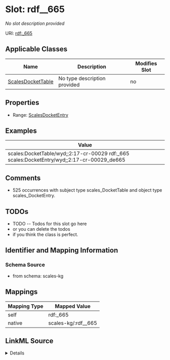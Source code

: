 

# Slot: rdf__665


_No slot description provided_





URI: [rdf:_665](http://www.w3.org/1999/02/22-rdf-syntax-ns#_665)



<!-- no inheritance hierarchy -->





## Applicable Classes

| Name | Description | Modifies Slot |
| --- | --- | --- |
| [ScalesDocketTable](../classes/ScalesDocketTable.md) | No type description provided |  no  |







## Properties

* Range: [ScalesDocketEntry](../classes/ScalesDocketEntry.md)






## Examples

| Value |
| --- |
| scales:DocketTable/wyd;;2:17-cr-00029 rdf:_665 scales:DocketEntry/wyd;;2:17-cr-00029_de665 |

## Comments

* 525 occurrences with subject type scales_DocketTable and object type scales_DocketEntry.

## TODOs

* TODO -- Todos for this slot go here
* or you can delete the todos
* if you think the class is perfect.

## Identifier and Mapping Information







### Schema Source


* from schema: scales-kg




## Mappings

| Mapping Type | Mapped Value |
| ---  | ---  |
| self | rdf:_665 |
| native | scales-kg/:rdf__665 |




## LinkML Source

<details>
```yaml
name: rdf__665
description: No slot description provided
todos:
- TODO -- Todos for this slot go here
- or you can delete the todos
- if you think the class is perfect.
comments:
- 525 occurrences with subject type scales_DocketTable and object type scales_DocketEntry.
examples:
- value: scales:DocketTable/wyd;;2:17-cr-00029 rdf:_665 scales:DocketEntry/wyd;;2:17-cr-00029_de665
from_schema: scales-kg
rank: 1000
slot_uri: rdf:_665
alias: rdf__665
domain_of:
- scales_DocketTable
range: scales_DocketEntry

```
</details>